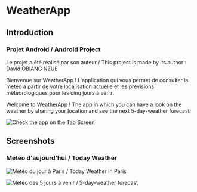 # WeatherApp
## Introduction
### Projet Android / Android Project

Le projet a été réalisé par son auteur / This project is made by its author : David OBIANG NZUE 

Bienvenue sur WeatherApp ! L'application qui vous permet de consulter la météo à partir de votre localisation actuelle et 
les prévisions météorologiques pour les cinq jours à venir.

Welcome to WeatherApp ! The app in which you can have a look on the weather by sharing your location 
and see the next 5-day-weather forecast.

![Check the app on the Tab Screen](https://user-images.githubusercontent.com/45243678/55495397-195c8b80-563d-11e9-92d9-bbf7ea9b5407.jpg)

## Screenshots
### Météo d'aujourd'hui / Today Weather 
![Météo du jour à Paris / Today Weather in Paris](https://user-images.githubusercontent.com/45243678/55499522-7f99dc00-5646-11e9-98c9-2a154332f6db.jpg)


![Météo des 5 jours à venir / 5-day-weather forecast]()
